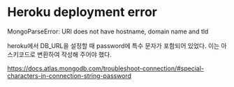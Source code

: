 # Heroku deployment error

MongoParseError: URI does not have hostname, domain name and tld

heroku에서 DB_URL을 설정할 때 password에 특수 문자가 포함되어 있었다. 이는 아스키코드로 변환하여 작성해 주어야 했다.

https://docs.atlas.mongodb.com/troubleshoot-connection/#special-characters-in-connection-string-password
